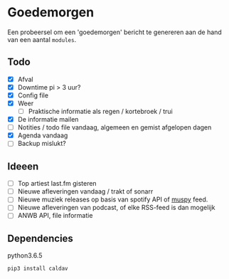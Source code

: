 # Goedemorgen
Een probeersel om een 'goedemorgen' bericht te genereren aan de hand van een aantal `modules`.

## Todo
- [x] Afval
- [x] Downtime pi > 3 uur?
- [x] Config file
- [x] Weer
	- [ ] Praktische informatie als regen / kortebroek / trui
- [x] De informatie mailen
- [ ] Notities / todo file vandaag, algemeen en gemist afgelopen dagen
- [x] Agenda vandaag
- [ ] Backup mislukt?

## Ideeen
- [ ] Top artiest last.fm gisteren
- [ ] Nieuwe afleveringen vandaag / trakt of sonarr
- [ ] Nieuwe muziek releases op basis van spotify API of [muspy](https://muspy.com/) feed.
- [ ] Nieuwe afleveringen van podcast, of elke RSS-feed is dan mogelijk
- [ ] ANWB API, file informatie

## Dependencies
python3.6.5

```bash
pip3 install caldav
```